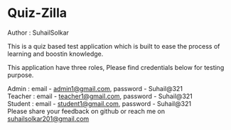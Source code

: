 # Quiz-Zilla
Author : SuhailSolkar

This is a quiz based test application which is built to ease the process of learning and boostin knowledge.

This application have three roles, Please find credentials below for testing purpose.

Admin : email - admin1@gmail.com, password - Suhail@321
<br/>
Teacher : email - teacher1@gmail.com, password - Suhail@321
<br/>
Student : email - student1@gmail.com, password - Suhail@321
<br/>
Please share your feedback on github or reach me on suhailsolkar201@gmail.com
